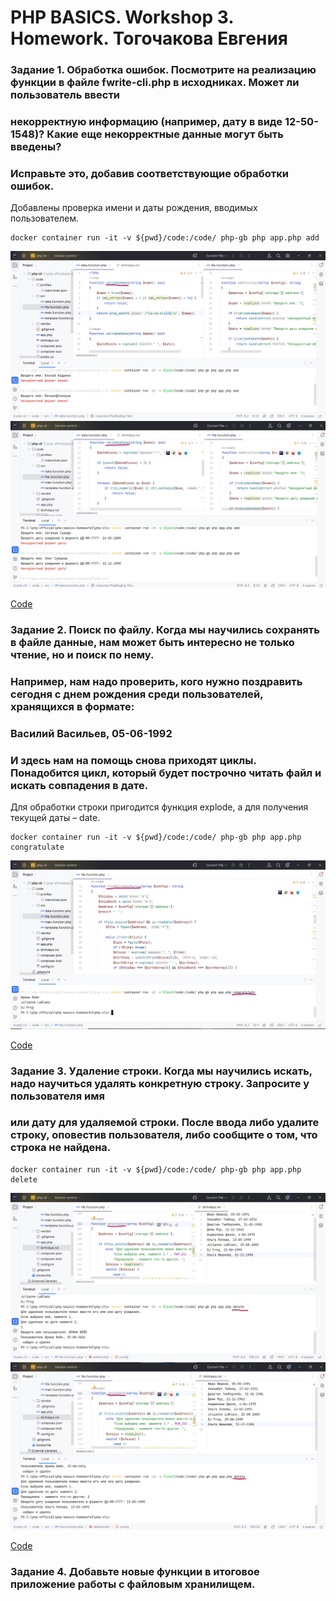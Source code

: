 # PHP BASICS. Workshop 3. Homework. Тогочакова Евгения

### Задание 1. Обработка ошибок. Посмотрите на реализацию функции в файле fwrite-cli.php в исходниках. Может ли пользователь ввести 
### некорректную информацию (например, дату в виде 12-50-1548)? Какие еще некорректные данные могут быть введены? 
### Исправьте это, добавив соответствующие обработки ошибок.
Добавлены проверка имени и даты рождения, вводимых пользователем. 

```
docker container run -it -v ${pwd}/code:/code/ php-gb php app.php add
```

![Иллюстрация](screenshots/screenshot1.png)
![Иллюстрация](screenshots/screenshot2.png)

[Code](./php-cli/code/src/data.function.php)

### Задание 2. Поиск по файлу. Когда мы научились сохранять в файле данные, нам может быть интересно не только чтение, но и поиск по нему. 
### Например, нам надо проверить, кого нужно поздравить сегодня с днем рождения среди пользователей, хранящихся в формате:

### Василий Васильев, 05-06-1992

### И здесь нам на помощь снова приходят циклы. Понадобится цикл, который будет построчно читать файл и искать совпадения в дате. 
Для обработки строки пригодится функция explode, а для получения текущей даты – date.

```
docker container run -it -v ${pwd}/code:/code/ php-gb php app.php congratulate
```

![Иллюстрация](screenshots/screenshot3.png)

[Code](./php-cli/code/src/file.function.php)


### Задание 3. Удаление строки. Когда мы научились искать, надо научиться удалять конкретную строку. Запросите у пользователя имя 
### или дату для удаляемой строки. После ввода либо удалите строку, оповестив пользователя, либо сообщите о том, что строка не найдена.

```
docker container run -it -v ${pwd}/code:/code/ php-gb php app.php delete
```

![Иллюстрация](screenshots/screenshot4.png)
![Иллюстрация](screenshots/screenshot5.png)

[Code](./php-cli/code/src/file.function.php)


### Задание 4. Добавьте новые функции в итоговое приложение работы с файловым хранилищем.